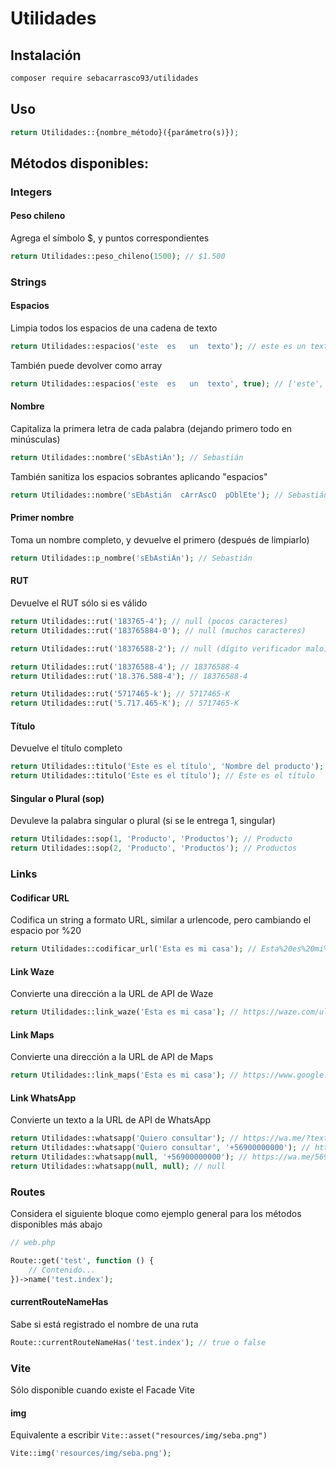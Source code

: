 # Utilidades

## Instalación
```sh
composer require sebacarrasco93/utilidades
```

## Uso
```php
return Utilidades::{nombre_método}({parámetro(s)});
```

## Métodos disponibles:

### Integers

#### Peso chileno

Agrega el símbolo $, y puntos correspondientes

```php
return Utilidades::peso_chileno(1500); // $1.500
```

### Strings

#### Espacios
Limpia todos los espacios de una cadena de texto
```php
return Utilidades::espacios('este  es   un  texto'); // este es un texto
```

También puede devolver como array
```php
return Utilidades::espacios('este  es   un  texto', true); // ['este', 'es', 'un', 'texto']
```

#### Nombre

Capitaliza la primera letra de cada palabra (dejando primero todo en minúsculas)
```php
return Utilidades::nombre('sEbAstiÁn'); // Sebastián
```

También sanitiza los espacios sobrantes aplicando "espacios"
```php
return Utilidades::nombre('sEbAstián  cArrAscO  pOblEte'); // Sebastián Carrasco Poblete
```

#### Primer nombre

Toma un nombre completo, y devuelve el primero (después de limpiarlo)
```php
return Utilidades::p_nombre('sEbAstiÁn'); // Sebastián
```

#### RUT

Devuelve el RUT sólo si es válido
```php
return Utilidades::rut('183765-4'); // null (pocos caracteres)
return Utilidades::rut('183765884-0'); // null (muchos caracteres)

return Utilidades::rut('18376588-2'); // null (dígito verificador malo)

return Utilidades::rut('18376588-4'); // 18376588-4
return Utilidades::rut('18.376.588-4'); // 18376588-4

return Utilidades::rut('5717465-k'); // 5717465-K
return Utilidades::rut('5.717.465-K'); // 5717465-K
```

#### Título

Devuelve el título completo
```php
return Utilidades::titulo('Este es el título', 'Nombre del producto'); // Este es el título | Nombre del producto
return Utilidades::titulo('Este es el título'); // Este es el título
```

#### Singular o Plural (sop)

Devuleve la palabra singular o plural (si se le entrega 1, singular)

```php
return Utilidades::sop(1, 'Producto', 'Productos'); // Producto
return Utilidades::sop(2, 'Producto', 'Productos'); // Productos
```

### Links

#### Codificar URL

Codifica un string a formato URL, similar a urlencode, pero cambiando el espacio por %20

```php
return Utilidades::codificar_url('Esta es mi casa'); // Esta%20es%20mi%20casa
```

#### Link Waze

Convierte una dirección a la URL de API de Waze

```php
return Utilidades::link_waze('Esta es mi casa'); // https://waze.com/ul?q=Esta%20es%20mi%20casa
```

#### Link Maps

Convierte una dirección a la URL de API de Maps

```php
return Utilidades::link_maps('Esta es mi casa'); // https://www.google.com/maps/search/?api=1&query=Esta%20es%20mi%20casa
```

#### Link WhatsApp

Convierte un texto a la URL de API de WhatsApp

```php
return Utilidades::whatsapp('Quiero consultar'); // https://wa.me/?text=Quiero%20consultar
return Utilidades::whatsapp('Quiero consultar', '+56900000000'); // https://wa.me/56900000000?text=Quiero%20consultar
return Utilidades::whatsapp(null, '+56900000000'); // https://wa.me/56900000000
return Utilidades::whatsapp(null, null); // null
```

### Routes

Considera el siguiente bloque como ejemplo general para los métodos disponibles más abajo

```php
// web.php

Route::get('test', function () {
    // Contenido...
})->name('test.index');
```

#### currentRouteNameHas

Sabe si está registrado el nombre de una ruta

```php
Route::currentRouteNameHas('test.index'); // true o false
```

### Vite

Sólo disponible cuando existe el Facade Vite

#### img

Equivalente a escribir `Vite::asset("resources/img/seba.png")`

```php
Vite::img('resources/img/seba.png');
```
